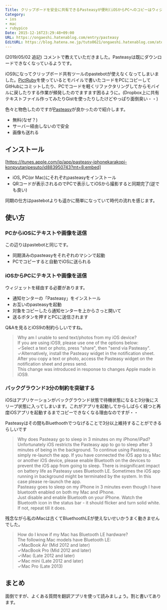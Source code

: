 ```yaml
---
Title: クリップボードを安全に共有できるPasteasyが便利(iOSからPCへのコピーはウィジェット経由で)
Category:
- ios
- mac
- rubypico
Date: 2015-12-16T23:29:48+09:00
URL: https://ongaeshi.hatenablog.com/entry/pasteasy
EditURL: https://blog.hatena.ne.jp/tuto0621/ongaeshi.hatenablog.com/atom/entry/6653586347148814842
---
```


(2019/05/02 追記) コメントで教えていただきました。Pasteasyは既にダウンロードできなくなっているようです。

iOS9になってクリップボード共有ツールのpastebotが使えなくなってしまいました。[PictRuby](http://pictruby.ongaeshi.me/)を使っているとモバイルで書いたコードをPCにコピーしてGitHubにコミットしたり、PCでコードを軽くリファクタリングしてからモバイルに戻したりする作業が頻発したのでますます困るように。(Dropbox上に共有テキストファイル作ってみたりGistを使ったりしたけどやっぱり面倒臭い・・)

色々と物色したのですが[Pasteasy](http://www.pasteasy.com/)が良かったので紹介します。

- 無料(なぜ？)
- サーバー経由しないので安全
- 画像も送れる

## インストール
[https://itunes.apple.com/jp/app/pasteasy-iphonekarakopi-konpyutanipesuto/id883950743?mt=8:embed]

- iOS, PC(or Mac)にそれぞれpasteasyをインストール
- QRコードが表示されるのでPCで表示してiOSから撮影すると同期完了(逆でも良い)

同期の仕方はpastebotよりも遥かに簡単になっていて時代の流れを感じます。

## 使い方
### PCからiOSにテキストや画像を送信
この辺りはpastebotと同じです。

- 同期済みのpasteasyをそれぞれのマシンで起動
- PCでコピーすると自動でiOSに送られる

### iOSからPCにテキストや画像を送信
ウィジェットを経由する必要があります。

- 通知センターの「Pasteasy」をインストール
- お互いのpasteasyを起動
- 対象をコピーしたら通知センターを上からさっと開いて
- 送るボタンを押すとPCに送信されます

Q&Aを見るとiOS9の制約らしいですね。

> Why am I unable to send text/photos from my iOS device?  
> If you are using iOS9, please use one of the options below:  
> ✓Select a text or photo, press "share", then "send via Pasteasy".  
> ✓Alternatively, install the Pasteasy widget in the notification sheet. After you copy a text or photo, access the Pasteasy widget on the notification sheet and press send.</ol>  
> This change was introduced in response to changes Apple made in iOS9.  

### バックグラウンド3分の制約を突破する
iOSはアプリケーションがバックグラウンド状態で待機状態になると3分後にスリープ状態に入ってしまいます。これがアプリを起動してからしばらく経つと再度iOSアプリを起動するまでコピーできなくなる理由なのですが・・

Pasteasyはその間もBluethoothでつなげることで3分以上維持することができるらしいです

> Why does Pasteasy go to sleep in 3 minutes on my iPhone/iPad?  
> Unfortunately iOS restricts the Pasteasy app to go to sleep after 3 minutes of being in the background. To continue using Pasteasy, simply re-launch the app. If you have connected the iOS app to a Mac or another iOS device, please enable Bluetooth on the devices to prevent the iOS app from going to sleep. There is insignificant impact on battery life as Pasteasy uses Bluetooth LE. Sometimes the iOS app running in background might be terminated by the system. In this case please re-launch the app.  
> Pasteasy goes to sleep on my iPhone in 3 minutes even though I have bluetooth enabled on both my Mac and iPhone.  
> Just disable and enable Bluetooth on your iPhone. Watch the Bluetooth icon in the status bar &#45; it should flicker and turn solid white. If not, repeat till it does.

残念ながら私のiMacは古くてBluethoothLEが使えないせいかうまく動きませんでした。

> How do I know if my Mac has Bluetooth LE hardware?  
> The following Mac models have Bluetooth LE:  
> ✓MacBook Air (Mid 2012 and later)  
> ✓MacBook Pro (Mid 2012 and later)  
> ✓iMac (Late 2012 and later)  
> ✓Mac mini (Late 2012 and later)  
> ✓Mac Pro (Late 2013)</ol>  

## まとめ
面倒ですが、よくある質問を翻訳アプリを使って読みましょう。割と書いてあります。
